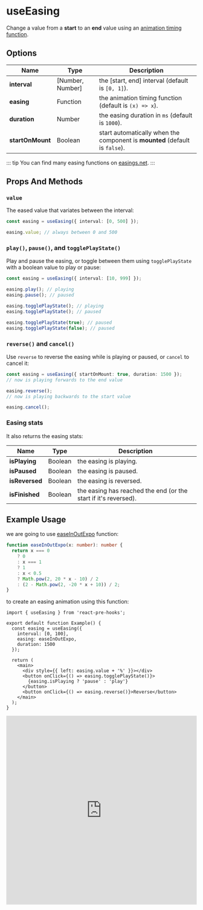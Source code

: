 # useEasing

Change a value from a **start** to an **end** value using an [animation timing function](https://developer.mozilla.org/en-US/docs/Web/CSS/animation-timing-function).

## Options

| Name             | Type             | Description                                                                 |
| ---------------- | ---------------- | --------------------------------------------------------------------------- |
| **interval**     | [Number, Number] | the [start, end] interval (default is `[0, 1]`).                            |
| **easing**       | Function         | the animation timing function (default is `(x) => x`).                      |
| **duration**     | Number           | the easing duration in `ms` (default is `1000`).                            |
| **startOnMount** | Boolean          | start automatically when the component is **mounted** (default is `false`). |

::: tip
You can find many easing functions on [easings.net](https://easings.net/).
:::

## Props And Methods

### `value`

The eased value that variates between the interval:

```ts
const easing = useEasing({ interval: [0, 500] });

easing.value; // always between 0 and 500
```

### `play()`, `pause()`, and `togglePlayState()`

Play and pause the easing, or toggle between them using `togglePlayState` with a boolean value to play or pause:

```ts
const easing = useEasing({ interval: [10, 999] });

easing.play(); // playing
easing.pause(); // paused

easing.togglePlayState(); // playing
easing.togglePlayState(); // paused

easing.togglePlayState(true); // paused
easing.togglePlayState(false); // paused
```

### `reverse()` and `cancel()`

Use `reverse` to reverse the easing while is playing or paused, or `cancel` to cancel it:

```ts
const easing = useEasing({ startOnMount: true, duration: 1500 });
// now is playing forwards to the end value

easing.reverse();
// now is playing backwards to the start value

easing.cancel();
```

### Easing stats

It also returns the easing stats:

| Name           | Type    | Description                                                     |
| -------------- | ------- | --------------------------------------------------------------- |
| **isPlaying**  | Boolean | the easing is playing.                                          |
| **isPaused**   | Boolean | the easing is paused.                                           |
| **isReversed** | Boolean | the easing is reversed.                                         |
| **isFinished** | Boolean | the easing has reached the end (or the start if it's reversed). |

## Example Usage

we are going to use [easeInOutExpo](https://easings.net/#easeInOutExpo) function:

```ts
function easeInOutExpo(x: number): number {
  return x === 0
    ? 0
    : x === 1
    ? 1
    : x < 0.5
    ? Math.pow(2, 20 * x - 10) / 2
    : (2 - Math.pow(2, -20 * x + 10)) / 2;
}
```

to create an easing animation using this function:

```tsx
import { useEasing } from 'react-pre-hooks';

export default function Example() {
  const easing = useEasing({
    interval: [0, 100],
    easing: easeInOutExpo,
    duration: 1500
  });

  return (
    <main>
      <div style={{ left: easing.value + '%' }}></div>
      <button onClick={() => easing.togglePlayState()}>
        {easing.isPlaying ? 'pause' : 'play'}
      </button>
      <button onClick={() => easing.reverse()}>Reverse</button>
    </main>
  );
}
```

<iframe src="https://codesandbox.io/embed/useeasing-xd4tpp?fontsize=14&hidenavigation=1&module=%2Fsrc%2FComponent.tsx&theme=dark" style="width:100%; height:500px; border:0; overflow:hidden;" title="useEasing" allow="accelerometer; ambient-light-sensor; camera; encrypted-media; geolocation; gyroscope; hid; microphone; midi; payment; usb; vr; xr-spatial-tracking" sandbox="allow-forms allow-modals allow-popups allow-presentation allow-same-origin allow-scripts"></iframe>
